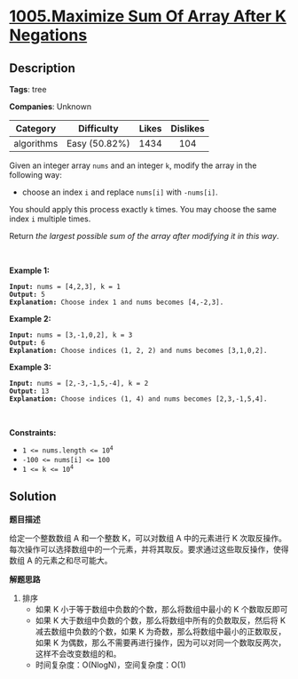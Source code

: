 # [1005.Maximize Sum Of Array After K Negations](https://leetcode.com/problems/maximize-sum-of-array-after-k-negations/description/)

## Description

**Tags**: tree

**Companies**: Unknown

|  Category  |  Difficulty   | Likes | Dislikes |
| :--------: | :-----------: | :---: | :------: |
| algorithms | Easy (50.82%) | 1434  |   104    |

<p>Given an integer array <code>nums</code> and an integer <code>k</code>, modify the array in the following way:</p>
<ul>
  <li>choose an index <code>i</code> and replace <code>nums[i]</code> with <code>-nums[i]</code>.</li>
</ul>
<p>You should apply this process exactly <code>k</code> times. You may choose the same index <code>i</code> multiple times.</p>
<p>Return <em>the largest possible sum of the array after modifying it in this way</em>.</p>
<p>&nbsp;</p>
<p><strong class="example">Example 1:</strong></p>
<pre><code><strong>Input:</strong> nums = [4,2,3], k = 1
<strong>Output:</strong> 5
<strong>Explanation:</strong> Choose index 1 and nums becomes [4,-2,3].</code></pre>
<p><strong class="example">Example 2:</strong></p>
<pre><code><strong>Input:</strong> nums = [3,-1,0,2], k = 3
<strong>Output:</strong> 6
<strong>Explanation:</strong> Choose indices (1, 2, 2) and nums becomes [3,1,0,2].</code></pre>
<p><strong class="example">Example 3:</strong></p>
<pre><code><strong>Input:</strong> nums = [2,-3,-1,5,-4], k = 2
<strong>Output:</strong> 13
<strong>Explanation:</strong> Choose indices (1, 4) and nums becomes [2,3,-1,5,4].</code></pre>
<p>&nbsp;</p>
<p><strong>Constraints:</strong></p>
<ul>
  <li><code>1 &lt;= nums.length &lt;= 10<sup>4</sup></code></li>
  <li><code>-100 &lt;= nums[i] &lt;= 100</code></li>
  <li><code>1 &lt;= k &lt;= 10<sup>4</sup></code></li>
</ul>

## Solution

**题目描述**

给定一个整数数组 A 和一个整数 K，可以对数组 A 中的元素进行 K 次取反操作。每次操作可以选择数组中的一个元素，并将其取反。要求通过这些取反操作，使得数组 A 的元素之和尽可能大。

**解题思路**

1. 排序
   - 如果 K 小于等于数组中负数的个数，那么将数组中最小的 K 个数取反即可
   - 如果 K 大于数组中负数的个数，那么将数组中所有的负数取反，然后将 K 减去数组中负数的个数，如果 K 为奇数，那么将数组中最小的正数取反，如果 K 为偶数，那么不需要再进行操作，因为可以对同一个数取反两次，这样不会改变数组的和。
   - 时间复杂度：O(NlogN)，空间复杂度：O(1)
